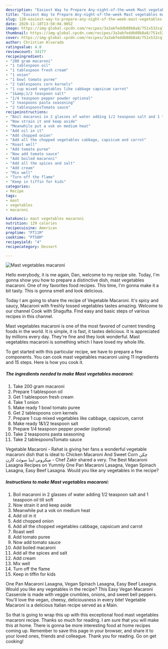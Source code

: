 ```yaml
---
description: "Easiest Way to Prepare Any-night-of-the-week Mast vegetables macaroni"
title: "Easiest Way to Prepare Any-night-of-the-week Mast vegetables macaroni"
slug: 120-easiest-way-to-prepare-any-night-of-the-week-mast-vegetables-macaroni
date: 2020-11-18T13:50:04.905Z
image: https://img-global.cpcdn.com/recipes/3a3abfeddb08b8a8/751x532cq70/mast-vegetables-macaroni-recipe-main-photo.jpg
thumbnail: https://img-global.cpcdn.com/recipes/3a3abfeddb08b8a8/751x532cq70/mast-vegetables-macaroni-recipe-main-photo.jpg
cover: https://img-global.cpcdn.com/recipes/3a3abfeddb08b8a8/751x532cq70/mast-vegetables-macaroni-recipe-main-photo.jpg
author: Christian Alvarado
ratingvalue: 4.8
reviewcount: 34177
recipeingredient:
- "200 gram macaroni"
- "1 tablespoon oil"
- "1 tablespoon fresh cream"
- "1 onion"
- "1 bowl tomato puree"
- "2 tablespoons corn kernels"
- "1 cup mixed vegetables like cabbage capsicum carrot"
- "1&amp;1/2 teaspoon salt"
- "1/4 teaspoon pepper powder optional"
- "2 teaspoons pasta seasoning"
- "2 tablespoonsTomato sauce"
recipeinstructions:
- "Boil macaroni in 2 glasses of water adding 1/2 teaspoon salt and 1 teaspoon oil till soft"
- "Now strain it and keep aside"
- "Meanwhile put a vok on medium heat"
- "Add oil in it"
- "Add chopped onion"
- "Add all the chopped vegetables cabbage, capsicum and carrot"
- "Roast well"
- "Add tomato puree"
- "Now add tomato sauce"
- "Add boiled macaroni"
- "Add all the spices and salt"
- "Add cream"
- "Mix well"
- "Turn off the flame"
- "Keep in tiffin for kids"
categories:
- Recipe
tags:
- mast
- vegetables
- macaroni

katakunci: mast vegetables macaroni 
nutrition: 129 calories
recipecuisine: American
preptime: "PT11M"
cooktime: "PT58M"
recipeyield: "4"
recipecategory: Dessert

---
```



![Mast vegetables macaroni](https://img-global.cpcdn.com/recipes/3a3abfeddb08b8a8/751x532cq70/mast-vegetables-macaroni-recipe-main-photo.jpg)

Hello everybody, it is me again, Dan, welcome to my recipe site. Today, I'm gonna show you how to prepare a distinctive dish, mast vegetables macaroni. One of my favorites food recipes. This time, I'm gonna make it a bit tasty. This is gonna smell and look delicious.

Today I am going to share the recipe of Vegetable Macaroni. It&#39;s spicy and saucy, Macaroni with freshly tossed vegetables tastes amazing. Welcome to our channel Cook with Shagufta. Find easy and basic steps of various recipes in this channel.

Mast vegetables macaroni is one of the most favored of current trending foods in the world. It is simple, it is fast, it tastes delicious. It is appreciated by millions every day. They're fine and they look wonderful. Mast vegetables macaroni is something which I have loved my whole life.


To get started with this particular recipe, we have to prepare a few components. You can cook mast vegetables macaroni using 11 ingredients and 15 steps. Here is how you cook it.

<!--inarticleads1-->

##### The ingredients needed to make Mast vegetables macaroni:

1. Take 200 gram macaroni
1. Prepare 1 tablespoon oil
1. Get 1 tablespoon fresh cream
1. Take 1 onion
1. Make ready 1 bowl tomato puree
1. Get 2 tablespoons corn kernels
1. Prepare 1 cup mixed vegetables like cabbage, capsicum, carrot
1. Make ready 1&amp;1/2 teaspoon salt
1. Prepare 1/4 teaspoon pepper powder (optional)
1. Take 2 teaspoons pasta seasoning
1. Take 2 tablespoonsTomato sauce


Vegetable Macaroni - Rahat is giving her fans a wonderful vegetable macaroni dish that is ideal to Chicken Macaroni And Sweet Corn چکن میکرونی اینڈ سوئٹ کارن - Chef Zakir shared a very. The Best Macaroni Lasagna Recipes on Yummly One Pan Macaroni Lasagna, Vegan Spinach Lasagna, Easy Beef Lasagna. Would you like any vegetables in the recipe? 

<!--inarticleads2-->

##### Instructions to make Mast vegetables macaroni:

1. Boil macaroni in 2 glasses of water adding 1/2 teaspoon salt and 1 teaspoon oil till soft
1. Now strain it and keep aside
1. Meanwhile put a vok on medium heat
1. Add oil in it
1. Add chopped onion
1. Add all the chopped vegetables cabbage, capsicum and carrot
1. Roast well
1. Add tomato puree
1. Now add tomato sauce
1. Add boiled macaroni
1. Add all the spices and salt
1. Add cream
1. Mix well
1. Turn off the flame
1. Keep in tiffin for kids


One Pan Macaroni Lasagna, Vegan Spinach Lasagna, Easy Beef Lasagna. Would you like any vegetables in the recipe? This Easy Vegan Macaroni Casserole is made with veggie crumbles, onions, and sweet bell peppers. You&#39;ll love the vegan, cheesy, deliciousness in every bite! Vegetable Macaroni is a delicious Italian recipe served as a Main. 

So that is going to wrap this up with this exceptional food mast vegetables macaroni recipe. Thanks so much for reading. I am sure that you will make this at home. There is gonna be more interesting food at home recipes coming up. Remember to save this page in your browser, and share it to your loved ones, friends and colleague. Thank you for reading. Go on get cooking!
